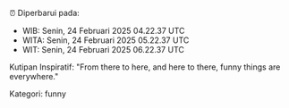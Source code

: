 ⏰ Diperbarui pada:
- WIB: Senin, 24 Februari 2025 04.22.37 UTC
- WITA: Senin, 24 Februari 2025 05.22.37 UTC
- WIT: Senin, 24 Februari 2025 06.22.37 UTC

Kutipan Inspiratif:
"From there to here, and here to there, funny things are everywhere."


Kategori: funny

